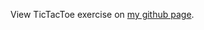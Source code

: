 View TicTacToe exercise on <a href="http://damonsauve.github.io/index.html" target="_blank">my github page</a>.
